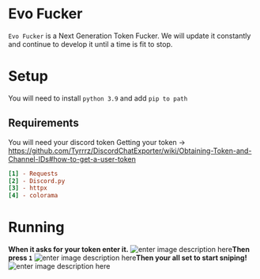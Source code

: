 # Evo Fucker

`Evo Fucker` is a Next Generation Token Fucker. We will update it constantly and continue to develop it until a time is fit to stop. 


# Setup
You will need to install `python 3.9` and add `pip to path`

## Requirements
You will need your discord token
Getting your token -> https://github.com/Tyrrrz/DiscordChatExporter/wiki/Obtaining-Token-and-Channel-IDs#how-to-get-a-user-token

```ini
[1] - Requests
[2] - Discord.py
[3] - httpx
[4] - colorama
```
# Running
**When it asks for your token enter it.**
![enter image description here](https://i.vexy.pro/TKgwhJ.png)**Then press `1`**
![enter image description here](https://i.vexy.pro/NoOd1x.png)**Then your all set to start sniping!**
![enter image description here](https://i.vexy.pro/KcdK57.png)
